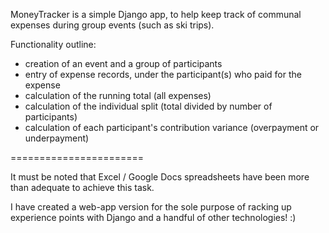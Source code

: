 MoneyTracker is a simple Django app, to help keep track of communal expenses during group events (such as ski trips).

Functionality outline:

- creation of an event and a group of participants
- entry of expense records, under the participant(s) who paid for the expense
- calculation of the running total (all expenses)
- calculation of the individual split (total divided by number of participants) 
- calculation of each participant's contribution variance (overpayment or underpayment)

=======================

It must be noted that Excel / Google Docs spreadsheets have been more than adequate to achieve this task.

I have created a web-app version for the sole purpose of racking up experience points with Django and a handful of other technologies! :)
